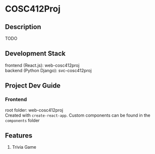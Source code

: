 # COSC412Proj
## Description
TODO

## Development Stack
frontend (React.js): web-cosc412proj   
backend (Python Django): svc-cosc412proj

## Project Dev Guide
### Frontend
root folder: web-cosc412proj   
Created with `create-react-app`. Custom components can be found in the `components` folder

## Features
1. Trivia Game
